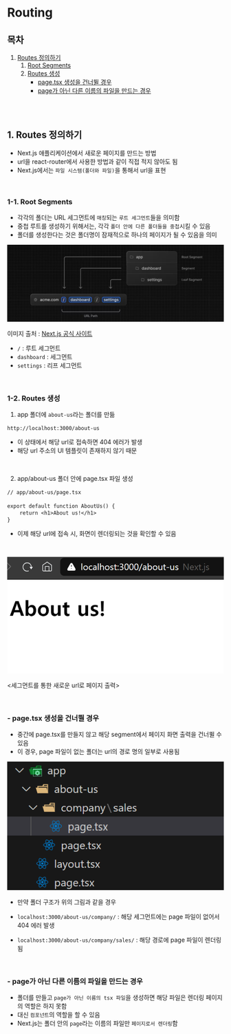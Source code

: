 # Routing

## 목차

1. [Routes 정의하기](#1-routes-정의하기)
    1. [Root Segments](#1-1-root-segments)
    2. [Routes 생성](#1-2-routes-생성)
        - [page.tsx 생성을 건너뛸 경우](#--pagetsx-생성을-건너뛸-경우)
        - [page가 아닌 다른 이름의 파일을 만드는 경우](#--page가-아닌-다른-이름의-파일을-만드는-경우)

<br>
<br>

## 1. Routes 정의하기

- Next.js 애플리케이션에서 새로운 페이지를 만드는 방법
- url을 react-router에서 사용한 방법과 같이 직접 적지 않아도 됨
- Next.js에서는 `파일 시스템(폴더와 파일)`을 통해서 url을 표현

<br>

### 1-1. Root Segments

- 각각의 폴더는 URL 세그먼트에 `매칭`되는 `루트 세그먼트`들을 의미함
- 중첩 루트를 생성하기 위해서는, 각각 `폴더 안에 다른 폴더들을 중첩`시킬 수 있음
- 폴더를 생성한다는 것은 폴더명이 잠재적으로 하나의 페이지가 될 수 있음을 의미

![Root Segments](../../assets/img/Nextjs_Root_segments.png)

이미지 출처 : [Next.js 공식 사이트](https://nextjs.org/docs/app/building-your-application/routing)

- `/` : 루트 세그먼트
- `dashboard` : 세그먼트
- `settings` : 리프 세그먼트

<br>

### 1-2. Routes 생성

1. app 폴더에 `about-us`라는 폴더를 만듦

```
http://localhost:3000/about-us
```

- 이 상태에서 해당 url로 접속하면 404 에러가 발생
- 해당 url 주소의 UI 템플릿이 존재하지 않기 때문

<br>

2. app/about-us 폴더 안에 page.tsx 파일 생성

```tsx
// app/about-us/page.tsx

export default function AboutUs() {
    return <h1>About us!</h1>
}
```

- 이제 해당 url에 접속 시, 화면이 렌더링되는 것을 확인할 수 있음

<br>

![Segment를 통한 새로운 url의 페이지](../../assets/img/Nextjs_about_us_url.png)

<세그먼트를 통한 새로운 url로 페이지 출력>

<br>

### - page.tsx 생성을 건너뛸 경우

- 중간에 page.tsx를 만들지 않고 해당 segment에서 페이지 화면 출력을 건너뛸 수 있음
- 이 경우, page 파일이 없는 폴더는 url의 경로 명의 일부로 사용됨

![폴더 구조](../../assets/img/Nextjs_company_sales_file_system.png)

- 만약 폴더 구조가 위의 그림과 같을 경우

- `localhost:3000/about-us/company/` : 해당 세그먼트에는 page 파일이 없어서 404 에러 발생

- `localhost:3000/about-us/company/sales/` : 해당 경로에 page 파일이 렌더링 됨

<br>

### - page가 아닌 다른 이름의 파일을 만드는 경우

- 폴더를 만들고 `page가 아닌 이름의 tsx 파일`을 생성하면 해당 파일은 렌더링 페이지의 역할은 하지 못함
- 대신 `컴포넌트`의 역할을 할 수 있음
- Next.js는 폴더 안의 `page`라는 이름의 파일만 `페이지로서 렌더링`함